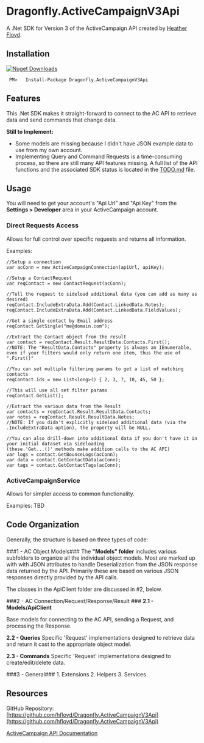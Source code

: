 # Dragonfly.ActiveCampaignV3Api #

A .Net SDK for Version 3 of the ActiveCampaign API created by [Heather Floyd](https://www.HeatherFloyd.com).

## Installation ##
[![Nuget Downloads](https://buildstats.info/nuget/Dragonfly.Dragonfly.ActiveCampaignV3Api)](https://www.nuget.org/packages/Dragonfly.ActiveCampaign/)

     PM>   Install-Package Dragonfly.ActiveCampaignV3Api

## Features ##

This .Net SDK makes it straight-forward to connect to the AC API to retrieve data and send commands that change data.

**Still to Implement:**
- Some models are missing because I didn't have JSON example data to use from my own account.
- Implementing Query and Command Requests is a time-consuming process, so there are still many API features missing. A full list of the API functions and the associated SDK status is located in the [TODO.md](https://github.com/hfloyd/Dragonfly.ActiveCampaignV3Api/blob/master/TODO.md) file.

## Usage ##

You will need to get your account's "Api Url" and "Api Key" from the **Settings > Developer** area in your ActiveCampaign account. 


### Direct Requests Access ###
Allows for full control over specific requests and returns all information.

Examples:

    //Setup a connection
    var acConn = new ActiveCampaignConnection(apiUrl, apiKey);

	//Setup a ContactRequest
	var reqContact = new ContactRequest(acConn);
    
	//Tell the request to sideload additional data (you can add as many as desired)
	reqContact.IncludeExtraData.Add(Contact.LinkedData.Notes);
    reqContact.IncludeExtraData.Add(Contact.LinkedData.FieldValues);

	//Get a single contact by Email address
    reqContact.GetSingle("me@domain.com");

	//Extract the Contact object from the result
	var contact = reqContact.Result.ResultData.Contacts.First();
	//NOTE: The "ResultData.Contacts" property is always an IEnumerable, even if your filters would only return one item, thus the use of ".First()"

	//You can set multiple filtering params to get a list of matching contacts
	reqContact.Ids = new List<long>() { 2, 3, 7, 10, 45, 50 };

	//This will use all set filter params
    reqContact.GetList();

	//Extract the various data from the Result
    var contacts = reqContact.Result.ResultData.Contacts;
	var notes = reqContact.Result.ResultData.Notes; 
	//NOTE: If you didn't explicitly sideload additional data (via the .IncludeExtraData option), the property will be NULL.	

	//You can also drill-down into additional data if you don't have it in your initial dataset via sideloading
	(these.'Get...()' methods make addition calls to the AC API)
	var logs = contact.GetBounceLogs(acConn);
	var data = contact.GetContactData(acConn);
	var tags = contact.GetContactTags(acConn);


### ActiveCampaignService ###
Allows for simpler access to common functionality.

Examples:
TBD

## Code Organization ##

Generally, the structure is based on three types of code:

###1 - AC Object Models###
The **"Models" folder** includes various subfolders to organize all the individual object models. Most are marked up with with JSON attributes to handle Deserialization from the JSON response data returned by the API. Primarily these are based on various JSON responses directly provided by the API calls. 

The classes in the ApiClient folder are discussed in #2, below.

	
###2 - AC Connection/Request/Response/Result ###
**2.1 - Models/ApiClient**

Base models for connecting to the AC API, sending a Request, and processing the Response.

**2.2 - Queries**
Specific 'Request' implementations designed to retrieve data and return it cast to the appropriate object model.

**2.3 - Commands**
Specific 'Request' implementations designed to create/edit/delete data.

###3 - General###
	1. Extensions
	2. Helpers
	3. Services



## Resources ##

GitHub Repository: [https://github.com/hfloyd/Dragonfly.ActiveCampaignV3Api](https://github.com/hfloyd/Dragonfly.ActiveCampaignV3Api)

[ActiveCampaign API Documentation](https://developers.activecampaign.com/reference)